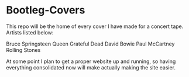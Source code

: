 # Bootleg-Covers

This repo will be the home of every cover I have made for a concert tape. Artists listed below:

Bruce Springsteen
Queen
Grateful Dead
David Bowie
Paul McCartney
Rolling Stones

At some point I plan to get a proper website up and running, so having everything consolidated now will make actually making the site easier.
